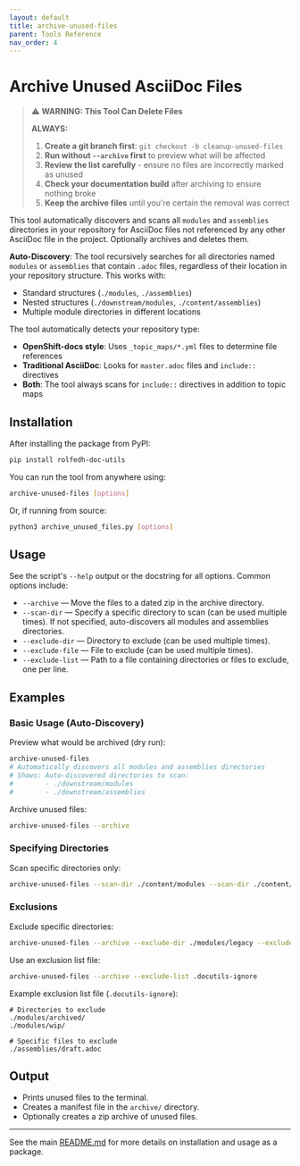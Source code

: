 ```yaml
---
layout: default
title: archive-unused-files
parent: Tools Reference
nav_order: 4
---
```


# Archive Unused AsciiDoc Files

> ⚠️ **WARNING: This Tool Can Delete Files**
> 
> **ALWAYS:**
> 1. **Create a git branch first**: `git checkout -b cleanup-unused-files`
> 2. **Run without `--archive` first** to preview what will be affected
> 3. **Review the list carefully** - ensure no files are incorrectly marked as unused
> 4. **Check your documentation build** after archiving to ensure nothing broke
> 5. **Keep the archive files** until you're certain the removal was correct

This tool automatically discovers and scans all `modules` and `assemblies` directories in your repository for AsciiDoc files not referenced by any other AsciiDoc file in the project. Optionally archives and deletes them.

**Auto-Discovery**: The tool recursively searches for all directories named `modules` or `assemblies` that contain `.adoc` files, regardless of their location in your repository structure. This works with:
- Standard structures (`./modules`, `./assemblies`)
- Nested structures (`./downstream/modules`, `./content/assemblies`)
- Multiple module directories in different locations

The tool automatically detects your repository type:
- **OpenShift-docs style**: Uses `_topic_maps/*.yml` files to determine file references
- **Traditional AsciiDoc**: Looks for `master.adoc` files and `include::` directives
- **Both**: The tool always scans for `include::` directives in addition to topic maps

## Installation

After installing the package from PyPI:

```sh
pip install rolfedh-doc-utils
```

You can run the tool from anywhere using:

```sh
archive-unused-files [options]
```

Or, if running from source:

```sh
python3 archive_unused_files.py [options]
```

## Usage

See the script's `--help` output or the docstring for all options. Common options include:

- `--archive` — Move the files to a dated zip in the archive directory.
- `--scan-dir` — Specify a specific directory to scan (can be used multiple times). If not specified, auto-discovers all modules and assemblies directories.
- `--exclude-dir` — Directory to exclude (can be used multiple times).
- `--exclude-file` — File to exclude (can be used multiple times).
- `--exclude-list` — Path to a file containing directories or files to exclude, one per line.

## Examples

### Basic Usage (Auto-Discovery)

Preview what would be archived (dry run):
```sh
archive-unused-files
# Automatically discovers all modules and assemblies directories
# Shows: Auto-discovered directories to scan:
#        - ./downstream/modules
#        - ./downstream/assemblies
```

Archive unused files:
```sh
archive-unused-files --archive
```

### Specifying Directories

Scan specific directories only:
```sh
archive-unused-files --scan-dir ./content/modules --scan-dir ./content/assemblies
```

### Exclusions

Exclude specific directories:
```sh
archive-unused-files --archive --exclude-dir ./modules/legacy --exclude-dir ./modules/wip
```

Use an exclusion list file:
```sh
archive-unused-files --archive --exclude-list .docutils-ignore
```

Example exclusion list file (`.docutils-ignore`):
```
# Directories to exclude
./modules/archived/
./modules/wip/

# Specific files to exclude
./assemblies/draft.adoc
```

## Output

- Prints unused files to the terminal.
- Creates a manifest file in the `archive/` directory.
- Optionally creates a zip archive of unused files.

---

See the main [README.md](README.md) for more details on installation and usage as a package.
